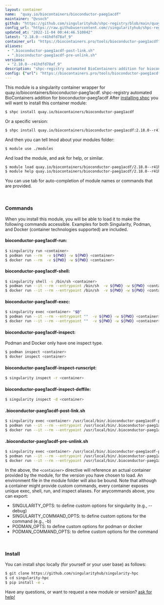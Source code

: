 ```yaml
---
layout: container
name:  "quay.io/biocontainers/bioconductor-paeg1acdf"
maintainer: "@vsoch"
github: "https://github.com/singularityhub/shpc-registry/blob/main/quay.io/biocontainers/bioconductor-paeg1acdf/container.yaml"
config_url: "https://raw.githubusercontent.com//singularityhub/shpc-registry/main/quay.io/biocontainers/bioconductor-paeg1acdf/container.yaml"
updated_at: "2022-11-04 00:44:46.510842"
latest: "2.18.0--r41hdfd78af_9"
container_url: "https://biocontainers.pro/tools/bioconductor-paeg1acdf"
aliases:
 - ".bioconductor-paeg1acdf-post-link.sh"
 - ".bioconductor-paeg1acdf-pre-unlink.sh"
versions:
 - "2.18.0--r41hdfd78af_9"
description: "shpc-registry automated BioContainers addition for bioconductor-paeg1acdf"
config: {"url": "https://biocontainers.pro/tools/bioconductor-paeg1acdf", "maintainer": "@vsoch", "description": "shpc-registry automated BioContainers addition for bioconductor-paeg1acdf", "latest": {"2.18.0--r41hdfd78af_9": "sha256:324a57bbf1f1b3e81f3e3995144d365daa6641c92ed8bb13e91bcf7ff62f4471"}, "tags": {"2.18.0--r41hdfd78af_9": "sha256:324a57bbf1f1b3e81f3e3995144d365daa6641c92ed8bb13e91bcf7ff62f4471"}, "docker": "quay.io/biocontainers/bioconductor-paeg1acdf", "aliases": {".bioconductor-paeg1acdf-post-link.sh": "/usr/local/bin/.bioconductor-paeg1acdf-post-link.sh", ".bioconductor-paeg1acdf-pre-unlink.sh": "/usr/local/bin/.bioconductor-paeg1acdf-pre-unlink.sh"}}
---
```


This module is a singularity container wrapper for quay.io/biocontainers/bioconductor-paeg1acdf.
shpc-registry automated BioContainers addition for bioconductor-paeg1acdf
After [installing shpc](#install) you will want to install this container module:


```bash
$ shpc install quay.io/biocontainers/bioconductor-paeg1acdf
```

Or a specific version:

```bash
$ shpc install quay.io/biocontainers/bioconductor-paeg1acdf:2.18.0--r41hdfd78af_9
```

And then you can tell lmod about your modules folder:

```bash
$ module use ./modules
```

And load the module, and ask for help, or similar.

```bash
$ module load quay.io/biocontainers/bioconductor-paeg1acdf/2.18.0--r41hdfd78af_9
$ module help quay.io/biocontainers/bioconductor-paeg1acdf/2.18.0--r41hdfd78af_9
```

You can use tab for auto-completion of module names or commands that are provided.

<br>

### Commands

When you install this module, you will be able to load it to make the following commands accessible.
Examples for both Singularity, Podman, and Docker (container technologies supported) are included.

#### bioconductor-paeg1acdf-run:

```bash
$ singularity run <container>
$ podman run --rm  -v ${PWD} -w ${PWD} <container>
$ docker run --rm  -v ${PWD} -w ${PWD} <container>
```

#### bioconductor-paeg1acdf-shell:

```bash
$ singularity shell -s /bin/sh <container>
$ podman run --it --rm --entrypoint /bin/sh  -v ${PWD} -w ${PWD} <container>
$ docker run --it --rm --entrypoint /bin/sh  -v ${PWD} -w ${PWD} <container>
```

#### bioconductor-paeg1acdf-exec:

```bash
$ singularity exec <container> "$@"
$ podman run --it --rm --entrypoint ""  -v ${PWD} -w ${PWD} <container> "$@"
$ docker run --it --rm --entrypoint ""  -v ${PWD} -w ${PWD} <container> "$@"
```

#### bioconductor-paeg1acdf-inspect:

Podman and Docker only have one inspect type.

```bash
$ podman inspect <container>
$ docker inspect <container>
```

#### bioconductor-paeg1acdf-inspect-runscript:

```bash
$ singularity inspect -r <container>
```

#### bioconductor-paeg1acdf-inspect-deffile:

```bash
$ singularity inspect -d <container>
```


#### .bioconductor-paeg1acdf-post-link.sh

```bash
$ singularity exec <container> /usr/local/bin/.bioconductor-paeg1acdf-post-link.sh
$ podman run --it --rm --entrypoint /usr/local/bin/.bioconductor-paeg1acdf-post-link.sh   -v ${PWD} -w ${PWD} <container> -c " $@"
$ docker run --it --rm --entrypoint /usr/local/bin/.bioconductor-paeg1acdf-post-link.sh   -v ${PWD} -w ${PWD} <container> -c " $@"
```


#### .bioconductor-paeg1acdf-pre-unlink.sh

```bash
$ singularity exec <container> /usr/local/bin/.bioconductor-paeg1acdf-pre-unlink.sh
$ podman run --it --rm --entrypoint /usr/local/bin/.bioconductor-paeg1acdf-pre-unlink.sh   -v ${PWD} -w ${PWD} <container> -c " $@"
$ docker run --it --rm --entrypoint /usr/local/bin/.bioconductor-paeg1acdf-pre-unlink.sh   -v ${PWD} -w ${PWD} <container> -c " $@"
```



In the above, the `<container>` directive will reference an actual container provided
by the module, for the version you have chosen to load. An environment file in the
module folder will also be bound. Note that although a container
might provide custom commands, every container exposes unique exec, shell, run, and
inspect aliases. For anycommands above, you can export:

 - SINGULARITY_OPTS: to define custom options for singularity (e.g., --debug)
 - SINGULARITY_COMMAND_OPTS: to define custom options for the command (e.g., -b)
 - PODMAN_OPTS: to define custom options for podman or docker
 - PODMAN_COMMAND_OPTS: to define custom options for the command

<br>

### Install

You can install shpc locally (for yourself or your user base) as follows:

```bash
$ git clone https://github.com/singularityhub/singularity-hpc
$ cd singularity-hpc
$ pip install -e .
```

Have any questions, or want to request a new module or version? [ask for help!](https://github.com/singularityhub/singularity-hpc/issues)